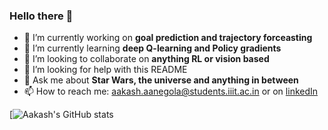 ### Hello there 👋

<!--
**Aa-Aanegola/Aa-Aanegola** is a ✨ _special_ ✨ repository because its `README.md` (this file) appears on your GitHub profile.

Here are some ideas to get you started:
-->

- 🔭 I’m currently working on **goal prediction and trajectory forceasting**
- 🌱 I’m currently learning **deep Q-learning and Policy gradients**
- 👯 I’m looking to collaborate on **anything RL or vision based**
- 🤔 I’m looking for help with this README
- 💬 Ask me about **Star Wars, the universe and anything in between**
- 📫 How to reach me: aakash.aanegola@students.iiit.ac.in or on [linkedIn](https://www.linkedin.com/in/aakash-aanegola-9221a2217/)

[![Aakash's GitHub stats](https://github-readme-stats.vercel.app/api?username=Aa-Aanegola&show_icons=true&theme=blueberry&count_private=true)
